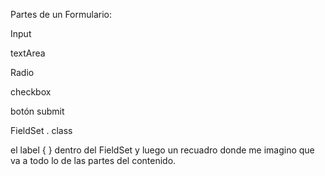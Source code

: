 

Partes de un Formulario:

Input 

textArea

Radio

checkbox

botón submit


FieldSet . class

el label {  }  dentro del FieldSet y luego un recuadro donde me imagino que va a todo lo de las partes del contenido.


